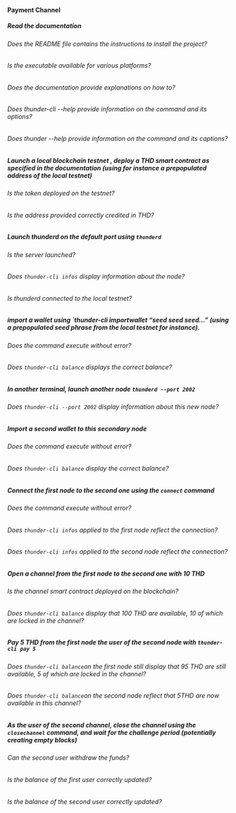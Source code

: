 #### Payment Channel

##### Read the documentation

###### Does the README file contains the instructions to install the project?

###### Is the executable available for various platforms?

###### Does the documentation provide explanations on how to?

###### Does thunder-cli --help provide information on the command and its options?

###### Does thunder --help provide information on the command and its captions?

##### Launch a local blockchain testnet , deploy a THD smart contract as specified in the documentation (using for instance a prepopulated address of the local testnet)

###### Is the token deployed on the testnet?

###### Is the address provided correctly credited in THD?

##### Launch thunderd on the default port using `thunderd`

###### Is the server launched?

###### Does `thunder-cli infos` display information about the node?

###### Is thunderd connected to the local testnet?

##### import a wallet using `thunder-cli importwallet “seed seed seed…” (using a prepopulated seed phrase from the local testnet for instance).

###### Does the command execute without error?

###### Does `thunder-cli balance` displays the correct balance?

##### In another terminal, launch another node `thunderd --port 2002`

###### Does `thunder-cli --port 2002` display information about this new node?

##### Import a second wallet to this secondary node

###### Does the command execute without error?

###### Does `thunder-cli balance` display the correct balance?

##### Connect the first node to the second one using the `connect` command

###### Does the command execute without error?

###### Does `thunder-cli infos` applied to the first node reflect the connection?

###### Does `thunder-cli infos` applied to the second node reflect the connection?

##### Open a channel from the first node to the second one with 10 THD

###### Is the channel smart contract deployed on the blockchain?

###### Does `thunder-cli balance` display that 100 THD are available, 10 of which are locked in the channel?

##### Pay 5 THD from the first node the user of the second node with `thunder-cli pay 5`

###### Does `thunder-cli balance`on the first node still display that 95 THD are still available, 5 of which are locked in the channel?

###### Does `thunder-cli balance`on the second node reflect that 5THD are now available in this channel?

##### As the user of the second channel, close the channel using the `closechannel` command, and wait for the challenge period (potentially creating empty blocks)

###### Can the second user withdraw the funds?

###### Is the balance of the first user correctly updated?

###### Is the balance of the second user correctly updated?
